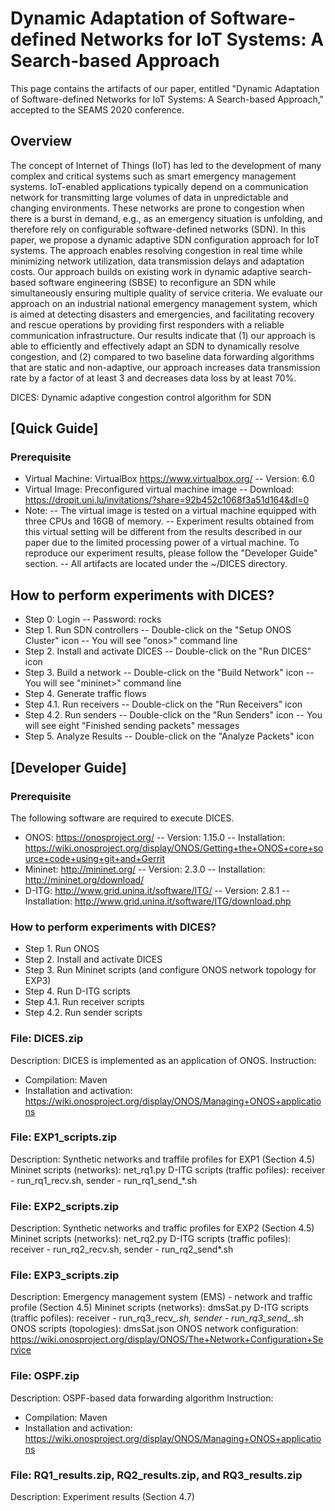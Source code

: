 # Dynamic Adaptation of Software-defined Networks for IoT Systems: A Search-based Approach  

This page contains the artifacts of our paper, entitled "Dynamic Adaptation of Software-defined Networks for IoT Systems: A Search-based Approach," accepted to the SEAMS 2020 conference.

## Overview

The concept of Internet of Things (IoT) has led to the development of many complex and critical systems such as smart emergency management systems. IoT-enabled applications typically depend on a communication network for transmitting large volumes of data in unpredictable and changing environments. These networks are prone to congestion when there is a burst in demand, e.g., as an emergency situation is unfolding, and therefore rely on configurable software-defined networks (SDN). In this paper, we propose a dynamic adaptive SDN configuration approach for IoT systems. The approach enables resolving congestion in real time while minimizing network utilization, data transmission delays and adaptation costs. Our approach builds on existing work in dynamic adaptive search-based software engineering (SBSE) to reconfigure an SDN while simultaneously ensuring multiple quality of service criteria. We evaluate our approach on an industrial national emergency management system, which is aimed at detecting disasters and emergencies, and facilitating recovery and rescue operations by providing first responders with a reliable communication infrastructure. Our results indicate that (1) our approach is able to efficiently and effectively adapt an SDN to dynamically resolve congestion, and (2) compared to two baseline data forwarding algorithms that are static and non-adaptive, our approach increases data transmission rate by a factor of at least 3 and decreases data loss by at least 70%.

DICES: Dynamic adaptive congestion control algorithm for SDN

## [Quick Guide]

### Prerequisite
- Virtual Machine: VirtualBox https://www.virtualbox.org/
-- Version: 6.0
- Virtual Image: Preconfigured virtual machine image
-- Download: https://dropit.uni.lu/invitations/?share=92b452c1068f3a51d164&dl=0
- Note:
-- The virtual image is tested on a virtual machine equipped with three CPUs and 16GB of memory.
-- Experiment results obtained from this virtual setting will be different from the results described in our paper due to the limited processing power of a virtual machine. To reproduce our experiment results, please follow the "Developer Guide" section.
-- All artifacts are located under the ~/DICES directory.

## How to perform experiments with DICES?
- Step 0: Login
-- Password: rocks  
- Step 1. Run SDN controllers
-- Double-click on the "Setup ONOS Cluster" icon
-- You will see "onos>" command line
- Step 2. Install and activate DICES
-- Double-click on the "Run DICES" icon
- Step 3. Build a network
-- Double-click on the "Build Network" icon
-- You will see "mininet>" command line
- Step 4. Generate traffic flows
- Step 4.1. Run receivers
-- Double-click on the "Run Receivers" icon
- Step 4.2. Run senders
-- Double-click on the "Run Senders" icon
-- You will see eight "Finished sending packets" messages
- Step 5. Analyze Results
-- Double-click on the "Analyze Packets" icon


## [Developer Guide]

### Prerequisite
The following software are required to execute DICES.
- ONOS: https://onosproject.org/
-- Version: 1.15.0
-- Installation: https://wiki.onosproject.org/display/ONOS/Getting+the+ONOS+core+source+code+using+git+and+Gerrit
- Mininet: http://mininet.org/
-- Version: 2.3.0
-- Installation: http://mininet.org/download/
- D-ITG: http://www.grid.unina.it/software/ITG/
-- Version: 2.8.1
-- Installation: http://www.grid.unina.it/software/ITG/download.php

### How to perform experiments with DICES?
- Step 1. Run ONOS
- Step 2. Install and activate DICES
- Step 3. Run Mininet scripts (and configure ONOS network topology for EXP3)
- Step 4. Run D-ITG scripts
- Step 4.1. Run receiver scripts
- Step 4.2. Run sender scripts

### File: DICES.zip
Description: DICES is implemented as an application of ONOS.
Instruction:
- Compilation: Maven
- Installation and activation: https://wiki.onosproject.org/display/ONOS/Managing+ONOS+applications

### File: EXP1_scripts.zip
Description: Synthetic networks and traffile profiles for EXP1 (Section 4.5)
Mininet scripts (networks): net_rq1.py
D-ITG scripts (traffic pofiles): receiver - run_rq1_recv.sh, sender - run_rq1_send_*.sh

### File: EXP2_scripts.zip
Description: Synthetic networks and traffic profiles for EXP2 (Section 4.5)
Mininet scripts (networks): net_rq2.py
D-ITG scripts (traffic pofiles): receiver - run_rq2_recv.sh, sender - run_rq2_send*.sh

### File: EXP3_scripts.zip
Description: Emergency management system (EMS) - network and traffic profile (Section 4.5)
Mininet scripts (networks): dmsSat.py
D-ITG scripts (traffic pofiles): receiver - run_rq3_recv_*.sh, sender - run_rq3_send_*.sh
ONOS scripts (topologies): dmsSat.json
ONOS network configuration: https://wiki.onosproject.org/display/ONOS/The+Network+Configuration+Service

### File: OSPF.zip
Description: OSPF-based data forwarding algorithm
Instruction:
- Compilation: Maven
- Installation and activation: https://wiki.onosproject.org/display/ONOS/Managing+ONOS+applications

### File: RQ1_results.zip, RQ2_results.zip, and RQ3_results.zip
Description: Experiment results (Section 4.7)
